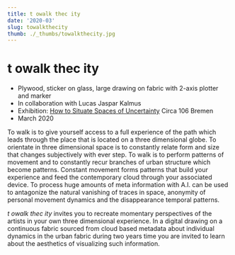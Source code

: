 ```yaml
---
title: t owalk thec ity
date: '2020-03'
slug: towalkthecity
thumb: ./_thumbs/towalkthecity.jpg
---
```


# t owalk thec ity

- Plywood, sticker on glass, large drawing on fabric with 2-axis plotter and marker
- In collaboration with Lucas Jaspar Kalmus
- Exhibition: [How to Situate Spaces of Uncertainty](https://circa106.info/exhibitions/spaces-of-uncertainty/) Circa 106 Bremen
- March 2020

To walk is to give yourself access to a full experience of the path which leads through the place that is located on a three dimensional globe. To orientate in three dimensional space is to constantly relate form and size that changes subjectively with ever step. To walk is to perform patterns of movement and to constantly recur branches of urban structure which become patterns. Constant movement forms patterns that build your experience and feed the contemporary cloud through your associated device. To process huge amounts of meta information with A.I. can be used to antagonize the natural vanishing of traces in space, anonymity of personal movement dynamics and the disappearance temporal patterns.

*t owalk thec ity* invites you to recreate momentary perspectives of the artists in your own three dimensional experience. In a digital drawing on a continuous fabric sourced from cloud based metadata about individual dynamics in the urban fabric during two years time you are invited to learn about the aesthetics of visualizing such information.

<!-- wood and on glasses, plotter print on fabric -->
<!-- - `date` March 2020
- `in collaboration with` Lucas Jaspar Kalmus
- `exhibition` [How to Situate Spaces of Uncertainty](https://circa106.info/exhibitions/spaces-of-uncertainty/)
- `location` [Circa 106 Bremen](https://circa106.info) -->

<div class="gallery" data-credits="Photos by Victor Artiga Rodriguez"></div>
